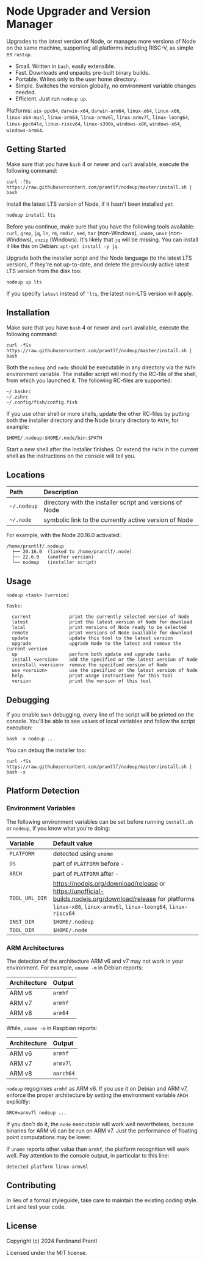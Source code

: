 # Node Upgrader and Version Manager

Upgrades to the latest version of Node, or manages more versions of Node on the same machine, supporting all platforms including RISC-V, as simple es `rustup`.

* Small. Written in `bash`, easily extensible.
* Fast. Downloads and unpacks pre-built binary builds.
* Portable. Writes only to the user home directory.
* Simple. Switches the version globally, no environment variable changes needed.
* Efficient. Just run `nodeup up`.

Platforms: `aix-ppc64`, `darwin-x64`, `darwin-arm64`, `linux-x64`, `linux-x86`, `linux-x64-musl`, `linux-arm64`, `linux-armv6l`, `linux-armv7l`, `linux-loong64`, `linux-ppc64le`, `linux-riscv64`, `linux-s390x`, `windows-x86`, `windows-x64`, `windows-arm64`.

## Getting Started

Make sure that you have `bash` 4 or newer and `curl` available, execute the following command:

    curl -fSs https://raw.githubusercontent.com/prantlf/nodeup/master/install.sh | bash

Install the latest LTS version of Node, if it hasn't been installed yet:

    nodeup install lts

Before you continue, make sure that you have the following tools available: `curl`, `grep`, `jq`, `ln`, `rm`, `rmdir`, `sed`, `tar` (non-Windows), `uname`, `unxz` (non-Windows), `unzip` (Windows). It's likely that `jq` will be missing. You can install it like this on Debian: `apt-get install -y jq`.

Upgrade both the installer script and the Node language (to the latest LTS version), if they're not up-to-date, and delete the previously active latest LTS version from the disk too:

    nodeup up lts

If you specify `latest` instead of `'lts`, the latest non-LTS version will apply.

## Installation

Make sure that you have `bash` 4 or newer and `curl` available, execute the following command:

    curl -fSs https://raw.githubusercontent.com/prantlf/nodeup/master/install.sh | bash

Both the `nodeup` and `node` should be executable in any directory via the `PATH` environment variable. The installer script will modify the RC-file of the shell, from which you launched it. The following RC-files are supported:

    ~/.bashrc
    ~/.zshrc
    ~/.config/fish/config.fish

If you use other shell or more shells, update the other RC-files by putting both the installer directory and the Node binary directory to `PATH`, for example:

    $HOME/.nodeup:$HOME/.node/bin:$PATH

Start a new shell after the installer finishes. Or extend the `PATH` in the current shell as the instructions on the console will tell you.

## Locations

| Path        | Description                                              |
|:------------|:---------------------------------------------------------|
| `~/.nodeup` | directory with the installer script and versions of Node |
| `~/.node`   | symbolic link to the currently active version of Node    |

For example, with the Node 20.16.0 activated:

    /home/prantlf/.nodeup
      ├── 20.16.0  (linked to /home/prantlf/.node)
      ├── 22.6.0   (another version)
      └── nodeup   (installer script)

## Usage

    nodeup <task> [version]

    Tasks:

      current              print the currently selected version of Node
      latest               print the latest version of Node for download
      local                print versions of Node ready to be selected
      remote               print versions of Node available for download
      update               update this tool to the latest version
      upgrade              upgrade Node to the latest and remove the current version
      up                   perform both update and upgrade tasks
      install <version>    add the specified or the latest version of Node
      uninstall <version>  remove the specified version of Node
      use <version>        use the specified or the latest version of Node
      help                 print usage instructions for this tool
      version              print the version of this tool

## Debugging

If you enable `bash` debugging, every line of the script will be printed on the console. You'll be able to see values of local variables and follow the script execution:

    bash -x nodeup ...

You can debug the installer too:

    curl -fSs https://raw.githubusercontent.com/prantlf/nodeup/master/install.sh | bash -x

## Platform Detection

### Environment Variables

The following environment variables can be set before running `install.sh` or `nodeup`, if you know what you're doing:

| Variable       | Default value                 |
|:---------------|:------------------------------|
| `PLATFORM`     | detected using `uname`        |
| `OS`           | part of `PLATFORM` before `-` |
| `ARCH`         | part of `PLATFORM` after `-`  |
| `TOOL_URL_DIR` | https://nodejs.org/download/release or https://unofficial-builds.nodejs.org/download/release for platforms `linux-x86`, `linux-armv6l`, `linux-loong64`, `linux-riscv64` |
| `INST_DIR`     | `$HOME/.nodeup`               |
| `TOOL_DIR`     | `$HOME/.node`                 |

### ARM Architectures

The detection of the architecture ARM v6 and v7 may not work in your environment. For example, `uname -m` in Debian reports:

| Architecture | Output   |
|:-------------|:---------|
| ARM v6       | `armhf`  |
| ARM v7       | `armhf`  |
| ARM v8       | `arm64`  |

While, `uname -m` in Raspbian reports:

| Architecture | Output    |
|:-------------|:----------|
| ARM v6       | `armhf`   |
| ARM v7       | `armv7l`  |
| ARM v8       | `aarch64` |

`nodeup` regognises `armhf` as ARM v6. If you use it on Debian and ARM v7, enforce the proper architecture by setting the environment variable `ARCH` explicitly:

    ARCH=armv7l nodeup ...

If you don't do it, the `node` executable will work well nevertheless, because binaries for ARM v6 can be run on ARM v7. Just the performance of floating point computations may be lower.

If `uname` reports other value than `armhf`, the platform recognition will work well. Pay attention to the console output, in particular to this line:

    detected platform linux-armv6l

## Contributing

In lieu of a formal styleguide, take care to maintain the existing coding style. Lint and test your code.

## License

Copyright (c) 2024 Ferdinand Prantl

Licensed under the MIT license.
